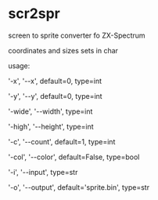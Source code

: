 # scr2spr
screen to sprite converter fo ZX-Spectrum

coordinates and sizes sets in char

usage:

'-x', '--x', default=0, type=int

'-y', '--y', default=0, type=int

'-wide', '--width', type=int

'-high', '--height', type=int

'-c', '--count', default=1, type=int

'-col', '--color', default=False, type=bool

'-i', '--input', type=str

'-o', '--output', default='sprite.bin', type=str
